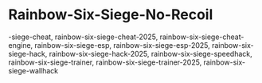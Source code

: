 # Rainbow-Six-Siege-No-Recoil
-siege-cheat, rainbow-six-siege-cheat-2025, rainbow-six-siege-cheat-engine, rainbow-six-siege-esp, rainbow-six-siege-esp-2025, rainbow-six-siege-hack, rainbow-six-siege-hack-2025, rainbow-six-siege-speedhack, rainbow-six-siege-trainer, rainbow-six-siege-trainer-2025, rainbow-six-siege-wallhack
